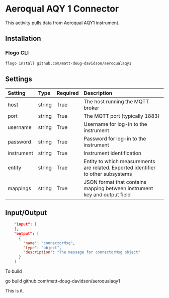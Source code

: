 # Aeroqual AQY 1 Connector
This activity pulls data from Aeroqual AQY1 instrument.

## Installation
### Flogo CLI
```bash
flogo install github.com/matt-doug-davidson/aeroqualaqy1
```
## Settings
| Setting     | Type   | Required  | Description |
|:------------|:-------|:----------|:------------|
| host  | string      | True | The host running the MQTT broker|
| port | string | True | The MQTT port (typically 1883)|
| username | string | True | Username for log-in to the instrument |
| password | string | True | Password for log-in to the instrument |
| instrument | string | True | Instrument identification |
| entity | string | True | Entity to which measurements are related. Exported identifier to other subsystems |
| mappings | string | True | JSON format that contains mapping between instrument key and output field |

## Input/Output
```json
    "input": [
    ],
    "output": [
      {
        "name": "connectorMsg",
        "type": "object",
        "description": "The message for connectorMsg object"
      }
    ]
```
To build

go build github.com/matt-doug-davidson/aeroqualaqy1

This is it.
